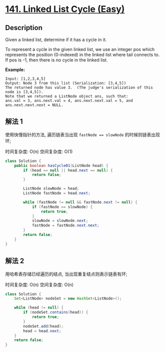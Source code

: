 # [141. Linked List Cycle (Easy)](https://leetcode.com/problems/linked-list-cycle/)

## Description


Given a linked list, determine if it has a cycle in it.

To represent a cycle in the given linked list, we use an integer pos which represents the position (0-indexed) in the linked list where tail connects to. If pos is -1, then there is no cycle in the linked list.

**Example:**

```
Input: [1,2,3,4,5]
Output: Node 3 from this list (Serialization: [3,4,5])
The returned node has value 3.  (The judge's serialization of this node is [3,4,5]).
Note that we returned a ListNode object ans, such that:
ans.val = 3, ans.next.val = 4, ans.next.next.val = 5, and ans.next.next.next = NULL.
```


## 解法 1

使用快慢指针的方法, 遍历链表当出现 `fastNode == slowNode` 的时候则链表出现环;

时间复杂度: O(n)
空间复杂度: O(1)

```java
class Solution {
    public boolean hasCycle01(ListNode head) {
        if (head == null || head.next == null) {
            return false;
        }

        ListNode slowNode = head;
        ListNode fastNode = head.next;

        while (fastNode != null && fastNode.next != null) {
            if (fastNode == slowNode) {
                return true;
            }
            slowNode = slowNode.next;
            fastNode = fastNode.next.next;
        }
        return false;
    }
}


```

## 解法 2

用哈希表存储已经遍历的结点, 当出现重复结点则表示链表有环;

时间复杂度: O(n)
空间复杂度: O(n)

```java
class Solution {
    Set<ListNode> nodeSet = new HashSet<ListNode>();

    while (head != null) {
        if (nodeSet.contains(head)) {
            return true;
        }
        nodeSet.add(head);
        head = head.next;
    }
    return false;
}
```
